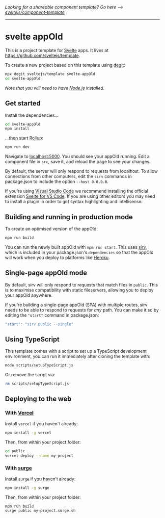 *Looking for a shareable component template? Go here --> [sveltejs/component-template](https://github.com/sveltejs/component-template)*

---

# svelte appOld

This is a project template for [Svelte](https://svelte.dev) apps. It lives at https://github.com/sveltejs/template.

To create a new project based on this template using [degit](https://github.com/Rich-Harris/degit):

```bash
npx degit sveltejs/template svelte-appOld
cd svelte-appOld
```

*Note that you will need to have [Node.js](https://nodejs.org) installed.*


## Get started

Install the dependencies...

```bash
cd svelte-appOld
npm install
```

...then start [Rollup](https://rollupjs.org):

```bash
npm run dev
```

Navigate to [localhost:5000](http://localhost:5000). You should see your appOld running. Edit a component file in `src`, save it, and reload the page to see your changes.

By default, the server will only respond to requests from localhost. To allow connections from other computers, edit the `sirv` commands in package.json to include the option `--host 0.0.0.0`.

If you're using [Visual Studio Code](https://code.visualstudio.com/) we recommend installing the official extension [Svelte for VS Code](https://marketplace.visualstudio.com/items?itemName=svelte.svelte-vscode). If you are using other editors you may need to install a plugin in order to get syntax highlighting and intellisense.

## Building and running in production mode

To create an optimised version of the appOld:

```bash
npm run build
```

You can run the newly built appOld with `npm run start`. This uses [sirv](https://github.com/lukeed/sirv), which is included in your package.json's `dependencies` so that the appOld will work when you deploy to platforms like [Heroku](https://heroku.com).


## Single-page appOld mode

By default, sirv will only respond to requests that match files in `public`. This is to maximise compatibility with static fileservers, allowing you to deploy your appOld anywhere.

If you're building a single-page appOld (SPA) with multiple routes, sirv needs to be able to respond to requests for *any* path. You can make it so by editing the `"start"` command in package.json:

```js
"start": "sirv public --single"
```

## Using TypeScript

This template comes with a script to set up a TypeScript development environment, you can run it immediately after cloning the template with:

```bash
node scripts/setupTypeScript.js
```

Or remove the script via:

```bash
rm scripts/setupTypeScript.js
```

## Deploying to the web

### With [Vercel](https://vercel.com)

Install `vercel` if you haven't already:

```bash
npm install -g vercel
```

Then, from within your project folder:

```bash
cd public
vercel deploy --name my-project
```

### With [surge](https://surge.sh/)

Install `surge` if you haven't already:

```bash
npm install -g surge
```

Then, from within your project folder:

```bash
npm run build
surge public my-project.surge.sh
```
